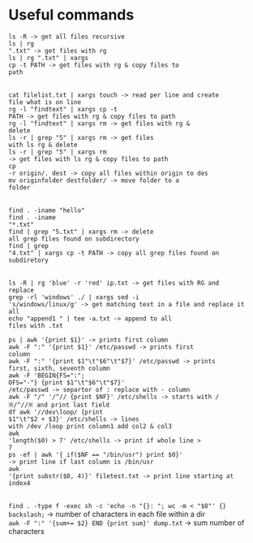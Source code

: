 # Useful commands

<code>ls -R                                                               -> get all files recursive</code></br>
<code>ls | rg ".txt"                                                      -> get files with rg</code></br>
<code>ls | rg ".txt" | xargs cp -t PATH                                   -> get files with rg & copy files to path</code></br></br>

<code>cat filelist.txt | xargs touch                                      -> read per line and create file what is on line</code></br>
<code>rg -l "findtext" | xargs cp -t PATH                                 -> get files with rg & copy files to path</code></br>
<code>rg -l "findtext" | xargs rm                                         -> get files with rg & delete</code></br>
<code>ls -r | grep "5" | xargs rm                                         -> get files with ls rg & delete</code></br>
<code>ls -r | grep "5" | xargs rm                                         -> get files with ls rg & copy files to path</code></br>
<code>cp -r origin/. dest                                                 -> copy all files within origin to des</code></br>
<code>mv originfolder destfolder/                                         -> move folder to a folder</code></br></br>

<code>find . -iname "hello"</code></br>
<code>find . -iname "*.txt"</code></br>
<code>find | grep "5.txt" | xargs rm                                      -> delete all grep files found on subdirectory</code></br>
<code>find | grep "4.txt" | xargs cp -t PATH                              -> copy all grep files found on subdiretory</code></br></br>

<code>ls -R | rg 'blue' -r 'red' ip.txt                                   -> get files with RG and replace</code></br>
<code>grep -rl 'windows' ./ | xargs sed -i 's/windows/linux/g'            -> get matching text in a file and replace it all</code></br>
<code>echo "append1  " | tee -a.txt                                       -> append to all files with .txt</code></br>

<code>ps | awk '{print $1}'                                               -> prints first column</code></br>
<code>awk -F ":" '{print $1}' /etc/passwd                                 -> prints first column</code></br>
<code>awk -F ":" '{print $1"\t"$6"\t"$7}' /etc/passwd                     -> prints first, sixth, seventh column</code></br>
<code>awk -F 'BEGIN{FS=":"; OFS="-"} {print $1"\t"$6"\t"$7}' /etc/passwd  -> separtor of : replace with - column</code></br>
<code>awk -F "/" '/^\// {print $NF}' /etc/shells                           -> starts with / ※/^\//※ and print last field</code><br>
<code>df awk '/\/dev\loop/ {print $1"\t"$2 + $3}' /etc/shells              -> lines with /dev /loop print column1 add col2 & col3</code></br>
<code>awk 'length($0) > 7' /etc/shells                                    -> print if whole line > 7</code></br>
<code>ps -ef | awk '{ if($NF == "/bin/usr") print $0}'                    -> print line if last column is /bin/usr</code></br>
<code>awk '{print substr($0, 4)}' filetest.txt                            -> print line starting at index4</code></br></br>

<code>find . -type f -exec sh -c 'echo -n "{}: "; wc -m < "$0"' {} backslash;</code>     -> number of characters in each file within a dir</br>
<code>awk -F ":" '{sum+= $2} END {print sum}' dump.txt</code>                            -> sum number of characters
